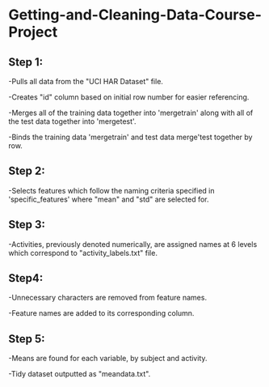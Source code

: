 # Getting-and-Cleaning-Data-Course-Project

Step 1:
-------
-Pulls all data from the "UCI HAR Dataset" file.

-Creates "id" column based on initial row number for easier referencing.

-Merges all of the training data together into 'mergetrain' along with all of the test data together into 'mergetest'.

-Binds the training data 'mergetrain' and test data merge'test together by row.

Step 2:
-------
-Selects features which follow the naming criteria specified in 'specific_features' where "mean" and "std" are selected for.

Step 3:
-------

-Activities, previously denoted numerically, are assigned names at 6 levels which correspond to "activity_labels.txt" file.

Step4:
-------

-Unnecessary characters are removed from feature names.

-Feature names are added to its corresponding column.

Step 5:
-------

-Means are found for each variable, by subject and activity.

-Tidy dataset outputted as "meandata.txt".
